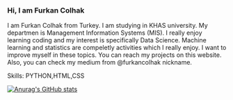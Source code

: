 ### Hi, I am Furkan Colhak 


I am Furkan Colhak from Turkey. I am studying in KHAS university. My departmen is Management Information Systems (MIS). I really enjoy learning coding and my interest
is specifically Data Science. Machine learning and statistics are compeletly activities which I really enjoy. I want to improve myself in these topics. You can reach 
my projects on this website. Also, you can check my medium from @furkancolhak nickname.

Skills: PYTHON,HTML,CSS


[![Anurag's GitHub stats](https://github-readme-stats.vercel.app/api?username=furkancolhak)](https://github.com/anuraghazra/github-readme-stats)
